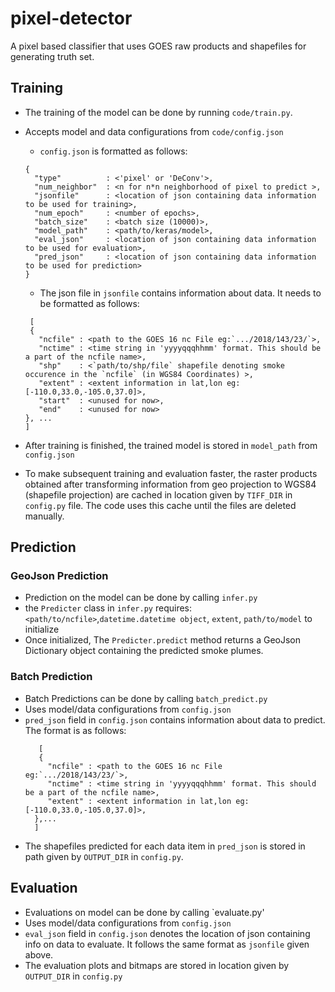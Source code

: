 # pixel-detector
A pixel based classifier that uses GOES raw products and shapefiles for generating truth set.


## Training

- The training of the model can be done by running `code/train.py`.
- Accepts model and data configurations from `code/config.json`
  - `config.json` is formatted as follows:
  ```
  {
    "type"          : <'pixel' or 'DeConv'>,
    "num_neighbor"  : <n for n*n neighborhood of pixel to predict >,
    "jsonfile"      : <location of json containing data information to be used for training>,
    "num_epoch"     : <number of epochs>,
    "batch_size"    : <batch size (10000)>,
    "model_path"    : <path/to/keras/model>,
    "eval_json"     : <location of json containing data information to be used for evaluation>,
    "pred_json"     : <location of json containing data information to be used for prediction>
  }
  ```
  - The json file in `jsonfile` contains information about data. It needs to be formatted as follows:
 
  ```
   [
   {
     "ncfile" : <path to the GOES 16 nc File eg:`.../2018/143/23/`>,
     "nctime" : <time string in 'yyyyqqqhhmm' format. This should be a part of the ncfile name>,
     "shp"    : <`path/to/shp/file` shapefile denoting smoke occurence in the `ncfile` (in WGS84 Coordinates) >,
     "extent" : <extent information in lat,lon eg:[-110.0,33.0,-105.0,37.0]>,
     "start"  : <unused for now>,
     "end"    : <unused for now>
  }, ...
  ]
  ```
 - After training is finished, the trained model is stored in `model_path` from `config.json`
 - To make subsequent training and evaluation faster, the raster products obtained after transforming information 
 from geo projection to WGS84 (shapefile projection) are cached in location given by `TIFF_DIR` in `config.py` file. The code uses this cache until the files are deleted manually.
 
 
## Prediction
### GeoJson Prediction
- Prediction on the model can be done by calling `infer.py`
- the `Predicter` class in `infer.py` requires: `<path/to/ncfile>`,`datetime.datetime object`, `extent`, `path/to/model`
to initialize
- Once initialized, The `Predicter.predict` method returns a GeoJson Dictionary object containing the predicted 
smoke plumes.

### Batch Prediction
- Batch Predictions can be done by calling `batch_predict.py`
- Uses model/data configurations from `config.json`
- `pred_json` field in `config.json` contains information about data to predict. The format is as follows:
  ```
     [
     {
       "ncfile" : <path to the GOES 16 nc File eg:`.../2018/143/23/`>,
       "nctime" : <time string in 'yyyyqqqhhmm' format. This should be a part of the ncfile name>,
       "extent" : <extent information in lat,lon eg:[-110.0,33.0,-105.0,37.0]>,
    },...
    ]
   ```
- The shapefiles predicted for each data item in `pred_json` is stored in path given by `OUTPUT_DIR` in `config.py`.
## Evaluation
- Evaluations on model can be done by calling `evaluate.py'
- Uses model/data configurations from `config.json`
- `eval_json` field in `config.json` denotes the location of json containing info on data to evaluate. It follows the same format as `jsonfile` given above.
- The evaluation plots and bitmaps are stored in location given by `OUTPUT_DIR` in `config.py` 
